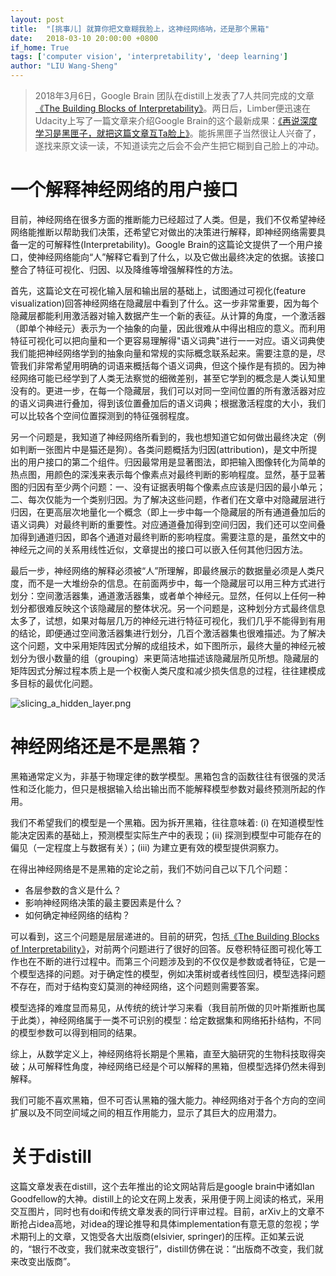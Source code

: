 ```yaml
---
layout: post
title:  "[挑事儿] 就算你把文章糊我脸上，这神经网络呐，还是那个黑箱"
date:   2018-03-10 20:00:00 +0800
if_home: True
tags: ['computer vision', 'interpretability', 'deep learning']
author: "LIU Wang-Sheng"
---
```



>2018年3月6日，Google Brain 团队在distill上发表了7人共同完成的文章 [《The Building Blocks of Interpretability》](https://distill.pub/2018/building-blocks/)。两日后，Limber便迅速在Udacity上写了一篇文章来介绍Google Brain的这个最新成果：[《再说深度学习是黑匣子，就把这篇文章互Ta脸上》](https://zhuanlan.zhihu.com/p/34378318)。能拆黑匣子当然很让人兴奋了，遂找来原文读一读，不知道读完之后会不会产生把它糊到自己脸上的冲动。

<!-- more -->

# 一个解释神经网络的用户接口
目前，神经网络在很多方面的推断能力已经超过了人类。但是，我们不仅希望神经网络能推断以帮助我们决策，还希望它对做出的决策进行解释，即神经网络需要具备一定的可解释性(Interpretability)。Google Brain的这篇论文提供了一个用户接口，使神经网络能向“人”解释它看到了什么，以及它做出最终决定的依据。该接口整合了特征可视化、归因、以及降维等增强解释性的方法。

首先，这篇论文在可视化输入层和输出层的基础上，试图通过可视化(feature visualization)回答神经网络在隐藏层中看到了什么。这一步非常重要，因为每个隐藏层都能利用激活器对输入数据产生一个新的表征。从计算的角度，一个激活器（即单个神经元）表示为一个抽象的向量，因此很难从中得出相应的意义。而利用特征可视化可以把向量和一个更容易理解得"语义词典"进行一一对应。语义词典使我们能把神经网络学到的抽象向量和常规的实际概念联系起来。需要注意的是，尽管我们非常希望用明确的词语来概括每个语义词典，但这个操作是有损的。因为神经网络可能已经学到了人类无法察觉的细微差别，甚至它学到的概念是人类认知里没有的。更进一步，在每一个隐藏层，我们可以对同一空间位置的所有激活器对应的语义词典进行叠加，得到该位置叠加后的语义词典；根据激活程度的大小，我们可以比较各个空间位置探测到的特征强弱程度。

另一个问题是，我知道了神经网络所看到的，我也想知道它如何做出最终决定（例如判断一张图片中是猫还是狗）。各类问题概括为归因(attribution)，是文中所提出的用户接口的第二个组件。归因最常用是显著图法，即把输入图像转化为简单的热点图，用颜色的深浅来表示每个像素点对最终判断的影响程度。显然，基于显著图的归因有至少两个问题：一、没有证据表明每个像素点应该是归因的最小单元；二、每次仅能为一个类别归因。为了解决这些问题，作者们在文章中对隐藏层进行归因，在更高层次地量化一个概念（即上一步中每一个隐藏层的所有通道叠加后的语义词典）对最终判断的重要性。对应通道叠加得到空间归因，我们还可以空间叠加得到通道归因，即各个通道对最终判断的影响程度。需要注意的是，虽然文中的神经元之间的关系用线性近似，文章提出的接口可以嵌入任何其他归因方法。

最后一步，神经网络的解释必须被“人”所理解，即最终展示的数据量必须是人类尺度，而不是一大堆纷杂的信息。在前面两步中，每一个隐藏层可以用三种方式进行划分：空间激活器集，通道激活器集，或者单个神经元。显然，任何以上任何一种划分都很难反映这个该隐藏层的整体状况。另一个问题是，这种划分方式最终信息太多了，试想，如果对每层几万的神经元进行特征可视化，我们几乎不能得到有用的结论，即便通过空间激活器集进行划分，几百个激活器集也很难描述。为了解决这个问题，文中采用矩阵因式分解的成组技术，如下图所示，最终大量的神经元被划分为很小数量的组（grouping）来更简洁地描述该隐藏层所见所想。隐藏层的矩阵因式分解过程本质上是一个权衡人类尺度和减少损失信息的过程，往往建模成多目标的最优化问题。

![slicing_a_hidden_layer.png](K:\git_workspace\my_blog\images\blog_images\slicing_a_hidden_layer.png)


# 神经网络还是不是黑箱？
黑箱通常定义为，非基于物理定律的数学模型。黑箱包含的函数往往有很强的灵活性和泛化能力，但只是根据输入给出输出而不能解释模型参数对最终预测所起的作用。

我们不希望我们的模型是一个黑箱。因为拆开黑箱，往往意味着: (i) 在知道模型性能决定因素的基础上，预测模型实际生产中的表现；(ii) 探测到模型中可能存在的偏见（一定程度上与数据有关）；(iii) 为建立更有效的模型提供洞察力。

在得出神经网络是不是黑箱的定论之前，我们不妨问自己以下几个问题：
* 各层参数的含义是什么？
* 影响神经网络决策的最主要因素是什么？
* 如何确定神经网络的结构？

可以看到，这三个问题是层层递进的。目前的研究，包括[《The Building Blocks of Interpretability》](https://distill.pub/2018/building-blocks/)，对前两个问题进行了很好的回答。反卷积特征图可视化等工作也在不断的进行过程中。而第三个问题涉及到的不仅仅是参数或者特征，它是一个模型选择的问题。对于确定性的模型，例如决策树或者线性回归，模型选择问题不存在，而对于结构变幻莫测的神经网络，这个问题则需要答案。

模型选择的难度显而易见，从传统的统计学习来看（我目前所做的贝叶斯推断也属于此类），神经网络属于一类不可识别的模型：给定数据集和网络拓扑结构，不同的模型参数可以得到相同的结果。

综上，从数学定义上，神经网络将长期是个黑箱，直至大脑研究的生物科技取得突破；从可解释性角度，神经网络已经是个可以解释的黑箱，但模型选择仍然未得到解释。

我们可能不喜欢黑箱，但不可否认黑箱的强大能力。神经网络对于各个方向的空间扩展以及不同空间域之间的相互作用能力，显示了其巨大的应用潜力。

# 关于distill
这篇文章发表在distill，这个去年推出的论文网站背后是google brain中诸如Ian Goodfellow的大神。distill上的论文在网上发表，采用便于网上阅读的格式，采用交互图片，同时也有doi和传统文章发表的同行评审过程。目前，arXiv上的文章不断抢占idea高地，对idea的理论推导和具体implementation有意无意的忽视；学术期刊上的文章，又饱受各大出版商(elsivier, springer)的压榨。正如某云说的，“银行不改变，我们就来改变银行”，distill仿佛在说：“出版商不改变，我们就来改变出版商”。





